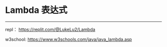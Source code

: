 # Lambda 表达式
---
repl：
https://replit.com/@LukeLu2/Lambda

w3school:
https://www.w3schools.com/java/java_lambda.asp
